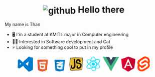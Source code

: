 <h1 align="center">
  <img alt="github" src="https://media.giphy.com/media/KzJkzjggfGN5Py6nkT/giphy.gif" height="60" align="center">
  Hello there
</h1>

My name is Than

- 🖥 I'm a student at KMITL major in Computer engineering
- 🐱‍👤 Interested in Software development and Cat
- ⚡ Looking for something cool to put in my profile

<p  align="center">
  <img alt="vscode" src="https://github.com/bloodzmoon/bloodzmoon/blob/master/assets/vscode.gif" height="50">  
  <img alt="html5" src="https://github.com/bloodzmoon/bloodzmoon/blob/master/assets/html5.gif" height="50">
  <img alt="css3" src="https://github.com/bloodzmoon/bloodzmoon/blob/master/assets/css3.gif" height="50">
  <img alt="js" src="https://github.com/bloodzmoon/bloodzmoon/blob/master/assets/js.gif" height="50">
  <img alt="react" src="https://github.com/bloodzmoon/bloodzmoon/blob/master/assets/react.gif" height="50">
  <img alt="vue" src="https://github.com/bloodzmoon/bloodzmoon/blob/master/assets/vue.gif" height="50">
  <img alt="angular" src="https://github.com/bloodzmoon/bloodzmoon/blob/master/assets/angular.gif" height="50">  
  <img alt="svelte" src="https://github.com/bloodzmoon/bloodzmoon/blob/master/assets/svelte.gif" height="50">
</p>
